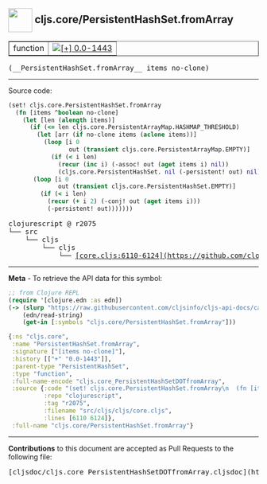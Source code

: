 ## <img width="48px" valign="middle" src="http://i.imgur.com/Hi20huC.png"> cljs.core/PersistentHashSet.fromArray

 <table border="1">
<tr>

<td>function</td>
<td><a href="https://github.com/cljsinfo/cljs-api-docs/tree/0.0-1443"><img valign="middle" alt="[+] 0.0-1443" src="https://img.shields.io/badge/+-0.0--1443-lightgrey.svg"></a> </td>
</tr>
</table>

 <samp>
(__PersistentHashSet.fromArray__ items no-clone)<br>
</samp>

---





Source code:

```clj
(set! cljs.core.PersistentHashSet.fromArray
  (fn [items ^boolean no-clone]
    (let [len (alength items)]
      (if (<= len cljs.core.PersistentArrayMap.HASHMAP_THRESHOLD)
        (let [arr (if no-clone items (aclone items))]
          (loop [i 0
                 out (transient cljs.core.PersistentArrayMap.EMPTY)]
            (if (< i len)
              (recur (inc i) (-assoc! out (aget items i) nil))
              (cljs.core.PersistentHashSet. nil (-persistent! out) nil))))
       (loop [i 0
              out (transient cljs.core.PersistentHashSet.EMPTY)]
         (if (< i len)
           (recur (+ i 2) (-conj! out (aget items i)))
           (-persistent! out)))))))
```

 <pre>
clojurescript @ r2075
└── src
    └── cljs
        └── cljs
            └── <ins>[core.cljs:6110-6124](https://github.com/clojure/clojurescript/blob/r2075/src/cljs/cljs/core.cljs#L6110-L6124)</ins>
</pre>


---

__Meta__ - To retrieve the API data for this symbol:

```clj
;; from Clojure REPL
(require '[clojure.edn :as edn])
(-> (slurp "https://raw.githubusercontent.com/cljsinfo/cljs-api-docs/catalog/cljs-api.edn")
    (edn/read-string)
    (get-in [:symbols "cljs.core/PersistentHashSet.fromArray"]))
```

```clj
{:ns "cljs.core",
 :name "PersistentHashSet.fromArray",
 :signature ["[items no-clone]"],
 :history [["+" "0.0-1443"]],
 :parent-type "PersistentHashSet",
 :type "function",
 :full-name-encode "cljs.core_PersistentHashSetDOTfromArray",
 :source {:code "(set! cljs.core.PersistentHashSet.fromArray\n  (fn [items ^boolean no-clone]\n    (let [len (alength items)]\n      (if (<= len cljs.core.PersistentArrayMap.HASHMAP_THRESHOLD)\n        (let [arr (if no-clone items (aclone items))]\n          (loop [i 0\n                 out (transient cljs.core.PersistentArrayMap.EMPTY)]\n            (if (< i len)\n              (recur (inc i) (-assoc! out (aget items i) nil))\n              (cljs.core.PersistentHashSet. nil (-persistent! out) nil))))\n       (loop [i 0\n              out (transient cljs.core.PersistentHashSet.EMPTY)]\n         (if (< i len)\n           (recur (+ i 2) (-conj! out (aget items i)))\n           (-persistent! out)))))))",
          :repo "clojurescript",
          :tag "r2075",
          :filename "src/cljs/cljs/core.cljs",
          :lines [6110 6124]},
 :full-name "cljs.core/PersistentHashSet.fromArray"}

```

---

__Contributions__ to this document are accepted as Pull Requests to the following file:

 <pre>
[cljsdoc/cljs.core_PersistentHashSetDOTfromArray.cljsdoc](https://github.com/cljsinfo/cljs-api-docs/blob/master/cljsdoc/cljs.core_PersistentHashSetDOTfromArray.cljsdoc)
</pre>

